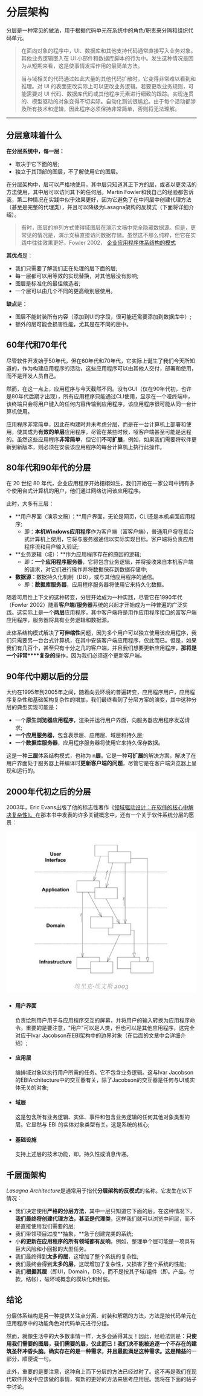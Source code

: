 # 分层架构

分层是一种常见的做法，用于根据代码单元在系统中的角色/职责来分隔和组织代码单元。

> 在面向对象的程序中，UI、数据库和其他支持代码通常直接写入业务对象。其他业务逻辑嵌入在 UI 小部件和数据库脚本的行为中。发生这种情况是因为从短期来看，这是使事情发挥作用的最简单方法。
>
> 当与域相关的代码通过如此大量的其他代码扩散时，它变得非常难以看到和推理。对 UI 的表面更改实际上可以更改业务逻辑。若要更改业务规则，可能需要对 UI 代码、数据库代码或其他程序元素进行细致的跟踪。实现连贯的、模型驱动的对象变得不切实际。自动化测试很尴尬。由于每个活动都涉及所有技术和逻辑，因此程序必须保持非常简单，否则将无法理解。

---
## **分层**意味着什么

**在分层系统中，每一层：**

- 取决于它下面的层;
- 独立于其顶部的图层，不了解使用它的图层。



在分层架构中，层可以严格地使用，其中层只知道其正下方的层，或者以更灵活的方法使用，其中层可以访问其下的任何层。Martin Fowler和我自己的经验都告诉我，第二种情况在实践中似乎效果更好，因为它避免了在中间层中创建代理方法（甚至是完整的代理类），并且可以降级为Lasagna架构的反模式（下面将详细介绍）。

> 有时，图层的排列方式使得域图层在演示文稿中完全隐藏数据源。但是，更常见的情况是，演示文稿直接访问数据存储。虽然这不那么纯粹，但它在实践中往往效果更好。Fowler 2002，
> [企业应用程序体系结构的模式](https://www.amazon.com/dp/0321127420/ref=wl_it_dp_o_pC_nS_ttl?_encoding=UTF8&colid=CG11VVP0H8Y8&coliid=I1QPWUPW6G7YF5)

**其优点**是：

- 我们只需要了解我们正在处理的层下面的层;
- 每一层都可以用等效的实现替换，对其他层没有影响;
- 图层是标准化的最佳候选者;
- 一个层可以由几个不同的更高级别层使用。

**缺点**是：

- 图层不能封装所有内容（添加到UI的字段，很可能还需要添加到数据库中）;
- 额外的层可能会损害性能，尤其是在不同的层中。

## 60年代和70年代

尽管软件开发始于50年代，但在60年代和70年代，它实际上诞生了我们今天所知道的，作为构建应用程序的活动，这些应用程序可以由其他人交付，部署和使用，而不是开发人员自己。

然而，在这一点上，应用程序与今天截然不同。没有GUI（仅在90年代初，也许是80年代后期才出现），所有应用程序只能通过CLI使用，显示在一个哑终端中，该终端只会将用户键入的任何内容传输到应用程序，该应用程序很可能从同一台计算机使用。

应用程序非常简单，因此在构建时并未考虑分层，而是在一台计算机上部署和使用，使其成为**有效的单层**应用程序，尽管在某些时候，哑客户端甚至可能是远程的。虽然这些应用程序**非常简单**，但它们**不可扩展**，例如，如果我们需要将软件更新到新版本，则必须在安装该应用程序的每台计算机上执行此操作。

## **80年代和90年代的分层**

在 20 世纪 80 年代，企业应用程序开始栩栩如生，我们开始在一家公司中拥有多个使用台式计算机的用户，他们通过网络访问该应用程序。

此时，大多有三层：

- **用户界面（演示文稿）：**用户界面，无论是网页，CLI还是本机桌面应用程序;
  - 即：**本机Windows应用程序**作为客户端（富客户端），普通用户将在其台式计算机上使用，它将与服务器通信以实际实现目标。客户端将负责应用程序流和用户输入验证;
- **业务逻辑（域）：**作为应用程序存在的原因的逻辑;
  - 即：**一个应用程序服务器**，它将包含业务逻辑，并将接收来自本机客户端的请求，对它们进行操作并将数据保存到数据存储中;
- **数据源**：数据持久化机制（DB），或与其他应用程序的通信。
  - 即：**数据库服务器**，应用程序服务器将使用它来持久化数据。

随着可用性上下文的这种转变，分层开始成为一种实践，尽管它在1990年代（Fowler 2002）随着**客户端/服务器**系统的兴起才开始成为一种普遍的广泛实践。这实际上是一个**两层**应用程序，其中客户端将是用作应用程序接口的富客户端应用程序，服务器将具有业务逻辑和数据源。

此体系结构模式解决了**可伸缩性**问题，因为多个用户可以独立使用该应用程序，我们只需要另一台台式计算机，在其中安装客户端应用程序，仅此而已。但是，如果我们有几百个，甚至只有十分之几的客户端，并且我们想要更新应用程序，**那将是一个非常****复杂的**操作，因为我们必须逐个更新客户端。

## **90年代中期以后的分层**

大约在1995年到2005年之间，随着向云环境的普遍转变，应用程序用户，应用程序复杂性和基础架构复杂性的增加，我们最终看到了分层方案的演变，其中这种分层的典型实现可能是：

- 一个**原生浏览器应用程序**，渲染并运行用户界面，向服务器应用程序发送请求;
- **一个应用服务器**，包含表示层、应用层、域层和持久层;
- 一个**数据库服务器**，应用程序服务器将使用它来持久保存数据。

这是一种**三层**体系结构模式，也称为 n**层**。它是一种**可扩展**的解决方案，解决了在用户界面处于服务器上并编译时**更新客户端的问题**，尽管它是在客户端浏览器上呈现和运行的。

## **2000年代初之后的分层**

2003年，Eric Evans出版了他的标志性著作《[领域驱动设计：在软件的核心中解决复杂性》。](https://www.amazon.com/dp/0321125215/ref=wl_it_dp_o_pC_nS_ttl?_encoding=UTF8&colid=CG11VVP0H8Y8&coliid=I1X0NXLUHTFGE4)在那本书中发表的许多关键概念中，还有一个关于软件系统分层的愿景：

![](../img/20211126112243.png)

- #### 用户界面

  负责绘制用户用于与应用程序交互的屏幕，并将用户的输入转换为应用程序命令。重要的是要注意，"用户"可以是人类，但也可以是其他应用程序，这完全对应于Ivar Jacobson在EBI架构中的边界对象（在后面的文章中会详细介绍）;

- #### 应用层

  编排域对象以执行用户所需的任务。它不包含业务逻辑。这与Ivar Jacobson的EBIArchitecture中的交互器有关，除了Jacobson的交互器是任何与UI或实体无关的对象;

- #### 域层

  这是包含所有业务逻辑、实体、事件和包含业务逻辑的任何其他对象类型的层。它显然与 EBI 的实体对象类型有关。这是系统的核心;

- #### 基础设施

  支持上述层的技术功能，即。持久性或消息传递。

## **千层面架构**

*Lasagna Architecture*是通常用于指代**分层架构的反模式**的名称。它发生在以下情况：

- 我们决定使用**严格的分层方法**，其中一层只知道它下面的层。在这种情况下，**我们最终将创建代理方法，甚至是代理类**，这样我们就可以浏览中间层，而不是直接使用我们需要的层;
- 我们带领项目过度**抽象，**急于创建完美的系统;
- 小**的更新在应用程序的所有领域都有反响**，例如，整理单个层可能是一项具有巨大风险和小回报的大型任务。
- 我们最终得到**太多的层**，这增加了整个系统的复杂性;
- 我们最终会得到**太多的层**，这既增加了复杂性，又损害了整个系统的性能;
- 我们**根据其层**（即UI，Domain，DB），而不是按其子域/组件（即。产品，付款，结帐），破坏域概念的模块化和封装。

## **结论**

分层体系结构是另一种提供关注点分离、封装和解耦的方法，方法是按代码单元在应用程序中的功能角色对代码单元进行分组。

然而，就像生活中的大多数事情一样，太多会适得其反！因此，经验法则是：**只使用我们需要的图层，我们需要的层，**仅此而已！我们决不能被追逐一个不存在的建筑圣杯冲昏头脑。确实存在的是一种需求，并且最能满足这种需求。这是**精益**的一部分，顺便说一句。

此外，重要的是要注意，这种自上而下分层的方法已经过时了。这不再是我们在现代软件开发中应该做的事情，有新的更好的方法来思考应用层。我将在下面的帖子中讨论。